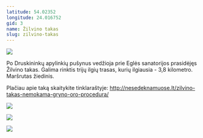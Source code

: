 ```yaml
---
latitude: 54.02352
longitude: 24.016752
gid: 3
name: Žilvino takas
slug: zilvino-takas
---
```

![](https://lh3.googleusercontent.com/umsh/AFiHsUGtA6h_4js3VlQ1oYjk-khz5QrokpP8CjQDjC26_KoBRaNt_T511_P_H0G890EAUw61XIXK4CKxW3odqk7idGsBQFraUGLP7Agzk5EEnewgXZWZDfS71oP9zK44dL9S-oSk3pnEuP8GQYdAqiESaPU8q6OCCHzuSdH2Ifz2FgDzkdySpyZ2T3N5xtArh4y3AlcoYQ9i2mFyDwchifwRLDpXIbP6MON9pW6RgC8jkSdvMXNTJHin6ER1kU5PNpVYj1Hq31m5DNvudOJz5w)  
  
Po Druskininkų apylinkių pušynus vedžioja prie Eglės sanatorijos prasidėjęs Žilvino takas. Galima rinktis trijų ilgių trasas, kurių ilgiausia - 3,8 kilometro. Maršrutas žiedinis.  
  
Plačiau apie taką skaitykite tinklaraštyje: http://nesedeknamuose.lt/zilvino-takas-nemokama-gryno-oro-procedura/  
  
![](https://lh3.googleusercontent.com/umsh/AFiHsUEkTmiqP65WE3H8142tyGaILKks-A3MX28hcMqS2CgCI3mnydHQwdt97ByeqVN6n0XenfmSgx0w8kLdLf8liID_3R5-4K5Zey1iA-kl9FyJB6qU1SPeW5MUBEbEOFXHltKwh7wo0UG8JVjLo5DCdaWqFTD5Y2yD_Y3GEXdp-zkr3q094UdJsYYQcBQgnx5c3thowMJ5ckhpN4qBKt3kIUTShzPHHZ7d8I3IqgjVFSJnkn7IaoR2uN2BC9EB4gqE1nsare0-Vmqjuw)  
  
![](https://lh3.googleusercontent.com/umsh/AFiHsUHjOALiFPBDxvF6S-V6eD4fEgUXdY7bGuT-ObIEcOZifRFTgwM4cpW31e1qHMCLwUMbOOqPIrvwtBbDcdrmvqOxQAm0pU5uN5XJarR9655wJ6FQK4MHiVyQsjaDULkYkHCGkNCGtngu2Dj-cY8NgDYW3uQrhE6tloUDswjkVnjO0dgGCG0C6i29o2X1HCBGP9NuLmhD0j7bl097OCkFdpXzwFd7osEb3RUWMz5M8NH6sj-aggWH-2J-wYbJvHT_ZH7uhTovHnvHPUo)  
  
![](https://lh3.googleusercontent.com/umsh/AFiHsUGODzHqm-kGqeO9WeyX4yR0MfSfQe3Hyuzt3gPmiQ6lIAiUbHxUAKE_DWonUz-jKx-KgiHodxrS-ug9j_KuSRDNWmopCJ481LhkvG-Z3cONsPlGK_BEXV1N1UPdaJwidDaWFtjxgty08gUjuJYnUBXUXQmTpeuVyPEHWY_zHm8BB-1wTrP01GPGb0FqnP7ofgl_2JAa0FBF4NSCOsMz90KArt-lEsjfupgg8KZakUQ-U4xCtA4elbOzVg2uuzVowIBZNB29pH3VJZLV)
